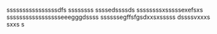 ssssssssssssssssdfs
ssssssss
ssssedssssds
ssssssssxsssssexefsxs
ssssssssssssssssseeegggdssss
ssssssegffsfgsdxxsxsssss
dssssvxxxs
sxxs
s
